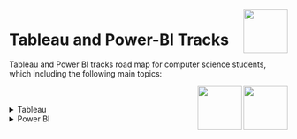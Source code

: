 <img align="right" width="80" height="80" src="https://github.com/cs-MohamedAyman/DataCamp-Tracks/blob/master/organizations-logos/datacamp.jpg">

# Tableau and Power-BI Tracks
Tableau and Power BI tracks road map for computer science students, which including the following main topics:

<img align="right" width="80" height="80" src="https://github.com/cs-MohamedAyman/DataCamp-Tracks/blob/master/organizations-logos/power-bi.jpg">
<img align="right" width="80" height="80" src="https://github.com/cs-MohamedAyman/DataCamp-Tracks/blob/master/organizations-logos/tableau.jpg">
<br><br>

<details>
	<summary>Tableau</summary>
<table>
	<thead>
		<tr>
			<th width="40%">Course</th>
			<th width="60%">Chapter</th>
			<th>H</th>
			<th>Videos</th>
			<th>Exercises</th>
		</tr>
	</thead>
	<tbody>
			<tr>
				<td rowspan=4 align=center>
<a href="https://learn.datacamp.com/courses/introduction-to-tableau">Introduction to Tableau</a><br>
				<td align="left">Getting Started with Tableau</td>
				<td rowspan=4 align="center">4</td>
				<td rowspan=4 align="center">29</td>
				<td rowspan=4 align="center">70</td>
				</td>
			</tr>
			<tr>
				<td align="left">Building and Customizing Visualizations</td>
			</tr>
			<tr>
				<td align="left">Digging Deeper</td>
			</tr>
			<tr>
				<td align="left">Presenting Your Data</td>
			</tr>
			<tr>
				<td rowspan=4 align=center>
<a href="https://learn.datacamp.com/courses/analyzing-data-in-tableau">Analyzing Data in Tableau</a><br>
				<td align="left">Preparing for Analysis</td>
				<td rowspan=4 align="center">4</td>
				<td rowspan=4 align="center">24</td>
				<td rowspan=4 align="center">69</td>
				</td>
			</tr>
			<tr>
				<td align="left">Exploring Visualizations</td>
			</tr>
			<tr>
				<td align="left">Mapping Analysis</td>
			</tr>
			<tr>
				<td align="left">Groups, Sets, and Parameters</td>
			</tr>
			<tr>
				<td rowspan=4 align=center>
<a href="https://learn.datacamp.com/courses/statistical-techniques-in-tableau">Statistical Techniques in Tableau</a><br>
				<td align="left">Univariate exploratory data analysis</td>
				<td rowspan=4 align="center">4</td>
				<td rowspan=4 align="center">18</td>
				<td rowspan=4 align="center">52</td>
				</td>
			</tr>
			<tr>
				<td align="left">Measures of spread and confidence intervals</td>
			</tr>
			<tr>
				<td align="left">Bivariate exploratory data analysis</td>
			</tr>
			<tr>
				<td align="left">Forecasting and clustering</td>
			</tr>
			<tr>
				<td rowspan=2 align=center>
<a href="https://learn.datacamp.com/courses/connecting-data-in-tableau">Connecting Data in Tableau</a><br>
				<td align="left">Combining and Saving Data</td>
				<td rowspan=2 align="center">4</td>
				<td rowspan=2 align="center">14</td>
				<td rowspan=2 align="center">35</td>
				</td>
			</tr>
			<tr>
				<td align="left">Managing and Connecting Data</td>
			</tr>
			<tr>
				<td rowspan=2 align=center>
<a href="https://learn.datacamp.com/courses/creating-dashboards-in-tableau">Creating Dashboards in Tableau</a><br>
				<td align="left">Getting Started With Dashboards</td>
				<td rowspan=2 align="center">4</td>
				<td rowspan=2 align="center">12</td>
				<td rowspan=2 align="center">34</td>
				</td>
			</tr>
			<tr>
				<td align="left">Sharing Data Insights</td>
			</tr>
	</tbody>
	</table>
</details>
<details>
	<summary>Power BI</summary>
<table>
	<thead>
		<tr>
			<th width="40%">Course</th>
			<th width="60%">Chapter</th>
			<th>H</th>
			<th>Videos</th>
			<th>Exercises</th>
		</tr>
	</thead>
	<tbody>
			<tr>
				<td rowspan=3 align=center>
<a href="https://learn.datacamp.com/courses/introduction-to-power-bi">Introduction to Power BI</a><br>
				<td align="left">Getting Started with Power BI</td>
				<td rowspan=3 align="center">4</td>
				<td rowspan=3 align="center">19</td>
				<td rowspan=3 align="center">55</td>
				</td>
			</tr>
			<tr>
				<td align="left">Visualizing Data</td>
			</tr>
			<tr>
				<td align="left">Creating Calculations with DAX</td>
			</tr>
	</tbody>
</table>
</details>
